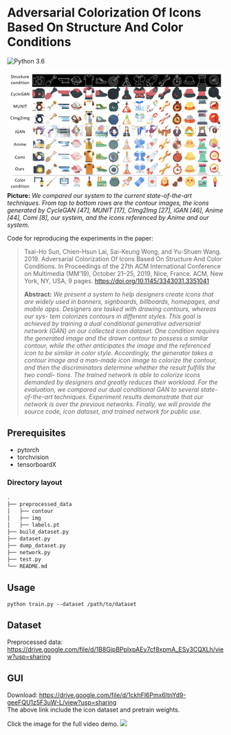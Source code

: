 # Adversarial Colorization Of Icons Based On Structure And Color Conditions
![Python 3.6](https://img.shields.io/badge/python-3.6-green.svg?style=plastic)

![Teaser image](./teaser.png)
**Picture:** *We compared our system to the current state-of-the-art techniques. From top to bottom rows are the contour images,
the icons generated by CycleGAN [47], MUNIT [17], CImg2Img [27], iGAN [46], Anime [44], Comi [8], our system, and the
icons referenced by Anime and our system.*

Code for reproducing the experiments in the paper:
> Tsai-Ho Sun, Chien-Hsun Lai, Sai-Keung Wong, and Yu-Shuen Wang. 2019. Adversarial Colorization Of Icons Based On Structure And Color Conditions.
> In Proceedings of the 27th ACM International Conference on Multimedia (MM’19), October 21–25, 2019, Nice, France.
> ACM, New York, NY, USA, 9 pages. https://doi.org/10.1145/3343031.3351041
> 
> **Abstract:** *We present a system to help designers create icons that are widely
used in banners, signboards, billboards, homepages, and mobile
apps. Designers are tasked with drawing contours, whereas our sys-
tem colorizes contours in different styles. This goal is achieved by
training a dual conditional generative adversarial network (GAN)
on our collected icon dataset. One condition requires the generated
image and the drawn contour to possess a similar contour, while
the other anticipates the image and the referenced icon to be similar
in color style. Accordingly, the generator takes a contour image
and a man-made icon image to colorize the contour, and then the
discriminators determine whether the result fulfills the two condi-
tions. The trained network is able to colorize icons demanded by
designers and greatly reduces their workload. For the evaluation,
we compared our dual conditional GAN to several state-of-the-art
techniques. Experiment results demonstrate that our network is
over the previous networks. Finally, we will provide the source
code, icon dataset, and trained network for public use.*

## Prerequisites
* pytorch
* torchvision
* tensorboardX

### Directory layout

    .
    ├── preprocessed_data
    │   ├── contour
    │   ├── img
    │   ├── labels.pt
    ├── build_dataset.py
    ├── dataset.py
    ├── dump_dataset.py
    ├── network.py
    ├── test.py
    └── README.md

## Usage
```
python train.py --dataset /path/to/dataset
```

## Dataset

Preprocessed data: https://drive.google.com/file/d/1B8GjpBPpIxpAEy7cf8xpmA_ESy3CQXLh/view?usp=sharing

## GUI
Download: https://drive.google.com/file/d/1ckhFl6Pmx6ltnYd9-geeFQU1z5F3uW-L/view?usp=sharing  
The above link include the icon dataset and pretrain weights. 

Click the image for the full video demo.
[![](demo.gif)](https://www.youtube.com/watch?v=6UiOvKHXg84)
